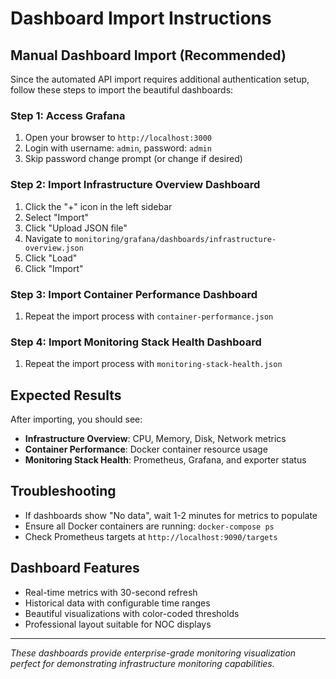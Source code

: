 # Dashboard Import Instructions

## Manual Dashboard Import (Recommended)

Since the automated API import requires additional authentication setup, follow these steps to import the beautiful dashboards:

### Step 1: Access Grafana
1. Open your browser to `http://localhost:3000`
2. Login with username: `admin`, password: `admin`
3. Skip password change prompt (or change if desired)

### Step 2: Import Infrastructure Overview Dashboard
1. Click the "+" icon in the left sidebar
2. Select "Import"
3. Click "Upload JSON file"
4. Navigate to `monitoring/grafana/dashboards/infrastructure-overview.json`
5. Click "Load"
6. Click "Import"

### Step 3: Import Container Performance Dashboard
1. Repeat the import process with `container-performance.json`

### Step 4: Import Monitoring Stack Health Dashboard
1. Repeat the import process with `monitoring-stack-health.json`

## Expected Results
After importing, you should see:
- **Infrastructure Overview**: CPU, Memory, Disk, Network metrics
- **Container Performance**: Docker container resource usage
- **Monitoring Stack Health**: Prometheus, Grafana, and exporter status

## Troubleshooting
- If dashboards show "No data", wait 1-2 minutes for metrics to populate
- Ensure all Docker containers are running: `docker-compose ps`
- Check Prometheus targets at `http://localhost:9090/targets`

## Dashboard Features
- Real-time metrics with 30-second refresh
- Historical data with configurable time ranges
- Beautiful visualizations with color-coded thresholds
- Professional layout suitable for NOC displays

---
*These dashboards provide enterprise-grade monitoring visualization perfect for demonstrating infrastructure monitoring capabilities.*
